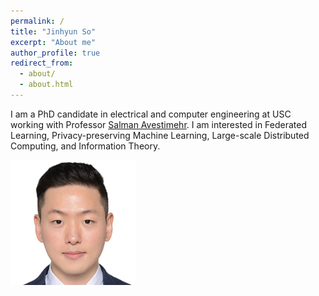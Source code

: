 ```yaml
---
permalink: /
title: "Jinhyun So"
excerpt: "About me"
author_profile: true
redirect_from: 
  - about/
  - about.html
---
```


I am a PhD candidate in electrical and computer engineering at USC working with Professor [Salman Avestimehr](https://www.avestimehr.com/). 
I am interested in Federated Learning, Privacy-preserving Machine Learning, Large-scale Distributed Computing, and Information Theory.

<img src="/images/jinhyunso.jpg" width="200">
